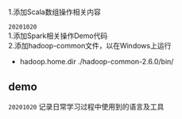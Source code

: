 ##
1.添加Scala数组操作相关内容<br>

```20201020```<br>
1.添加Spark相关操作Demo代码<br>
2.添加hadoop-common文件，以在Windows上运行
- hadoop.home.dir ./hadoop-common-2.6.0/bin/

## demo
```20201020```
记录日常学习过程中使用到的语言及工具
